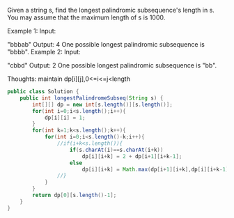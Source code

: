 Given a string s, find the longest palindromic subsequence's length in s. You may assume that the maximum length of s is 1000.

Example 1:
Input:

"bbbab"
Output:
4
One possible longest palindromic subsequence is "bbbb".
Example 2:
Input:

"cbbd"
Output:
2
One possible longest palindromic subsequence is "bb".

Thoughts:
maintain dp[i][j],0<=i<=j<length
```java
public class Solution {
    public int longestPalindromeSubseq(String s) {
        int[][] dp = new int[s.length()][s.length()];
        for(int i=0;i<s.length();i++){
            dp[i][i] = 1;
        }
        for(int k=1;k<s.length();k++){
            for(int i=0;i<s.length()-k;i++){
                //if(i+k<s.length()){
                    if(s.charAt(i)==s.charAt(i+k))
                        dp[i][i+k] = 2 + dp[i+1][i+k-1];
                    else
                        dp[i][i+k] = Math.max(dp[i+1][i+k],dp[i][i+k-1]);
                //}
            }
        }
        return dp[0][s.length()-1];
    }
}
```
